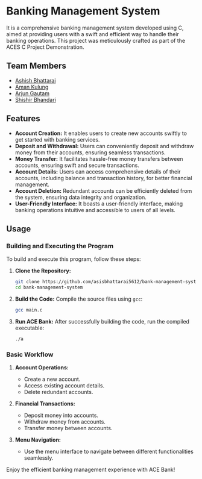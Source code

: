 # Banking Management System

It is a comprehensive banking management system developed using C, aimed at providing users with a swift and efficient way to handle their banking operations. This project was meticulously crafted as part of the ACES C Project Demonstration.

## Team Members

- [Ashish Bhattarai](https://github.com/asisbhattarai5612)
- [Aman Kulung](#)
- [Arjun Gautam](#)
- [Shishir Bhandari](#)

## Features

- **Account Creation:** It enables users to create new accounts swiftly to get started with banking services.
- **Deposit and Withdrawal:** Users can conveniently deposit and withdraw money from their accounts, ensuring seamless transactions.
- **Money Transfer:** It facilitates hassle-free money transfers between accounts, ensuring swift and secure transactions.
- **Account Details:** Users can access comprehensive details of their accounts, including balance and transaction history, for better financial management.
- **Account Deletion:** Redundant accounts can be efficiently deleted from the system, ensuring data integrity and organization.
- **User-Friendly Interface:** It boasts a user-friendly interface, making banking operations intuitive and accessible to users of all levels.

## Usage

### Building and Executing the Program

To build and execute this program, follow these steps:

1. **Clone the Repository:**

   ```bash
   git clone https://github.com/asisbhattarai5612/bank-management-system
   cd bank-management-system
   ```

2. **Build the Code:**
   Compile the source files using `gcc`:

   ```bash
   gcc main.c
   ```

3. **Run ACE Bank:**
   After successfully building the code, run the compiled executable:

   ```bash
   ./a
   ```

### Basic Workflow

1. **Account Operations:**
   - Create a new account.
   - Access existing account details.
   - Delete redundant accounts.

2. **Financial Transactions:**
   - Deposit money into accounts.
   - Withdraw money from accounts.
   - Transfer money between accounts.

3. **Menu Navigation:**
   - Use the menu interface to navigate between different functionalities seamlessly.

Enjoy the efficient banking management experience with ACE Bank!